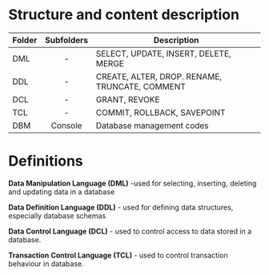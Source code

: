 # Structure and content description

| Folder        | Subfolders    | Description  |
| ------------- |:-------------:| -------------------------|
| DML           | - | SELECT, UPDATE, INSERT, DELETE, MERGE |
| DDL           | -  | CREATE, ALTER, DROP. RENAME, TRUNCATE, COMMENT |
| DCL | - | GRANT, REVOKE |
| TCL | - | COMMIT, ROLLBACK, SAVEPOINT |
| DBM | Console | Database management codes |

# Definitions

**Data Manipulation Language (DML)** -used for selecting, inserting, deleting and updating data in a database

**Data Definition Language (DDL)** - used for defining data structures, especially database schemas

**Data Control Language (DCL)** - used to control access to data stored in a database.

**Transaction Control Language (TCL)** - used to control transaction behaviour in database.
